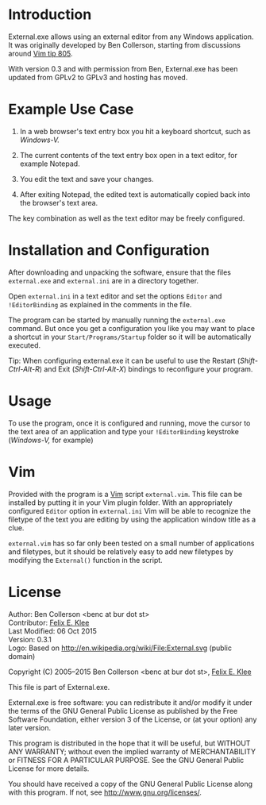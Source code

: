 Introduction
============

External.exe allows using an external editor from any Windows application. It
was originally developed by Ben Collerson, starting from discussions around
[Vim tip 805][1].

With version 0.3 and with permission from Ben, External.exe has been updated
from GPLv2 to GPLv3 and hosting has moved.


Example Use Case
================

 1. In a web browser's text entry box you hit a keyboard shortcut, such as
    *Windows-V.*

 2. The current contents of the text entry box open in a text editor, for
    example Notepad.

 3. You edit the text and save your changes.

 4. After exiting Notepad, the edited text is automatically copied back into
    the browser's text area.

The key combination as well as the text editor may be freely configured.


Installation and Configuration
==============================

After downloading and unpacking the software, ensure that the files
`external.exe` and `external.ini` are in a directory together.

Open `external.ini` in a text editor and set the options `Editor` and
`!EditorBinding` as explained in the comments in the file.

The program can be started by manually running the `external.exe` command. But
once you get a configuration you like you may want to place a shortcut in your
`Start/Programs/Startup` folder so it will be automatically executed.

Tip: When configuring external.exe it can be useful to use the Restart
(*Shift-Ctrl-Alt-R*) and Exit (*Shift-Ctrl-Alt-X*) bindings to reconfigure your
program.

Usage
=====

To use the program, once it is configured and running, move the cursor to the
text area of an application and type your `!EditorBinding` keystroke
(*Windows-V,* for example)

Vim
===

Provided with the program is a [Vim][2] script `external.vim`. This file can be
installed by putting it in your Vim plugin folder. With an appropriately
configured `Editor` option in `external.ini` Vim will be able to recognize the
filetype of the text you are editing by using the application window title as a
clue.

`external.vim` has so far only been tested on a small number of applications
and filetypes, but it should be relatively easy to add new filetypes by
modifying the `External()` function in the script.


License
=======

Author: Ben Collerson &lt;benc at bur dot st&gt;  
Contributor: [Felix E. Klee](mailto:felix.klee@inka.de)  
Last Modified: 06 Oct 2015  
Version: 0.3.1  
Logo: Based on <http://en.wikipedia.org/wiki/File:External.svg> (public domain)

Copyright (C) 2005–2015 Ben Collerson &lt;benc at bur dot st&gt;,
[Felix E. Klee](mailto:felix.klee@inka.de)

This file is part of External.exe.

External.exe is free software: you can redistribute it and/or modify it under
the terms of the GNU General Public License as published by the Free Software
Foundation, either version 3 of the License, or (at your option) any later
version.

This program is distributed in the hope that it will be useful, but WITHOUT ANY
WARRANTY; without even the implied warranty of MERCHANTABILITY or FITNESS FOR A
PARTICULAR PURPOSE. See the GNU General Public License for more details.

You should have received a copy of the GNU General Public License along with
this program. If not, see <http://www.gnu.org/licenses/>.


[1]: http://vim.wikia.com/wiki/VimTip805
[2]: http://vim.sourceforge.net/
